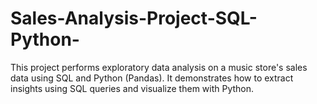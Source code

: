 # Sales-Analysis-Project-SQL-Python-
This project performs exploratory data analysis on a music store's sales data using SQL and Python (Pandas). It demonstrates how to extract insights using SQL queries and visualize them with Python.
